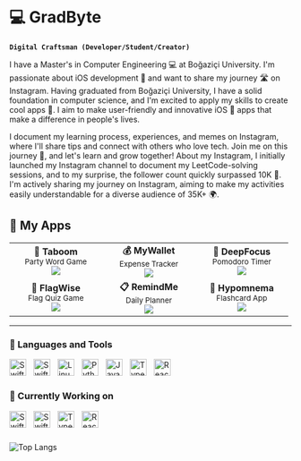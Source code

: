 # 💻 GradByte

**`Digital Craftsman (Developer/Student/Creator)`**

I have a Master's in Computer Engineering 💻 at Boğaziçi University. I'm passionate about iOS development 🍎 and want to share my journey 🛣️ on Instagram. Having graduated from Boğaziçi University, I have a solid foundation in computer science, and I'm excited to apply my skills to create cool apps 📱. I aim to make user-friendly and innovative iOS 🍏 apps that make a difference in people's lives.

I document my learning process, experiences, and memes on Instagram, where I'll share tips and connect with others who love tech. Join me on this journey 🤝, and let's learn and grow together! About my Instagram, I initially launched my Instagram channel to document my LeetCode-solving sessions, and to my surprise, the follower count quickly surpassed 10K 🥳. I'm actively sharing my journey on Instagram, aiming to make my activities easily understandable for a diverse audience of 35K+ 🌍.

## 📱 My Apps

<div align="center">
<table>
<tr>
<td align="center" width="150">
<div>
<b>🎉 Taboom</b><br>
<sub>Party Word Game</sub><br>
<a href="https://apps.apple.com/tr/app/taboom-party-word-game/id6478031111">
<img src="https://img.shields.io/badge/App_Store-Download-0D96F6?style=flat-square&logo=app-store&logoColor=white"/>
</a>
</div>
</td>
<td align="center" width="150">
<div>
<b>💰 MyWallet</b><br>
<sub>Expense Tracker</sub><br>
<a href="https://apps.apple.com/tr/app/mywallet-expense-tracker/id6479616859">
<img src="https://img.shields.io/badge/App_Store-Download-0D96F6?style=flat-square&logo=app-store&logoColor=white"/>
</a>
</div>
</td>
<td align="center" width="150">
<div>
<b>🎯 DeepFocus</b><br>
<sub>Pomodoro Timer</sub><br>
<a href="https://apps.apple.com/us/app/deepfocus-pomodoro-timer/id6503199985">
<img src="https://img.shields.io/badge/App_Store-Download-0D96F6?style=flat-square&logo=app-store&logoColor=white"/>
</a>
</div>
</td>
</tr>
<tr>
<td align="center" width="150">
<div>
<b>🚩 FlagWise</b><br>
<sub>Flag Quiz Game</sub><br>
<a href="https://apps.apple.com/tr/app/flagwise-flag-quiz/id6708237233">
<img src="https://img.shields.io/badge/App_Store-Download-0D96F6?style=flat-square&logo=app-store&logoColor=white"/>
</a>
</div>
</td>
<td align="center" width="150">
<div>
<b>📋 RemindMe</b><br>
<sub>Daily Planner</sub><br>
<a href="https://apps.apple.com/tr/app/remindme-daily-planner/id6740724717">
<img src="https://img.shields.io/badge/App_Store-Download-0D96F6?style=flat-square&logo=app-store&logoColor=white"/>
</a>
</div>
</td>
<td align="center" width="150">
<div>
<b>🧠 Hypomnema</b><br>
<sub>Flashcard App</sub><br>
<a href="https://apps.apple.com/tr/app/hypomnema-flashcard/id6742754303">
<img src="https://img.shields.io/badge/App_Store-Download-0D96F6?style=flat-square&logo=app-store&logoColor=white"/>
</a>
</div>
</td>
</tr>
</table>

</div>

---

### 🧰 Languages and Tools

<img align="left" alt="Swift" width="30px" style="padding-right:10px;" src="https://cdn.jsdelivr.net/gh/devicons/devicon/icons/swift/swift-original.svg"/>
<img align="left" alt="SwiftUI" width="30px" style="padding-right:10px;" src="https://developer.apple.com/assets/elements/icons/swiftui/swiftui-96x96_2x.png"/>
<img align="left" alt="Linux" width="30px" style="padding-right:10px;" src="https://cdn.jsdelivr.net/gh/devicons/devicon/icons/linux/linux-original.svg" />
<img align="left" alt="Python" width="30px" style="padding-right:10px;" src="https://cdn.jsdelivr.net/gh/devicons/devicon/icons/python/python-plain.svg" />
<img align="left" alt="JavaScript" width="30px" style="padding-right:10px;" src="https://cdn.jsdelivr.net/gh/devicons/devicon/icons/javascript/javascript-plain.svg" />
<img align="left" alt="TypeScript" width="30px" style="padding-right:10px;" src="https://cdn.jsdelivr.net/gh/devicons/devicon/icons/typescript/typescript-plain.svg" />
<img align="left" alt="React Native" width="30px" style="padding-right:10px;" src="https://cdn.jsdelivr.net/gh/devicons/devicon/icons/reactnative/reactnative-original.svg" />
<br />

#

### 🌱 Currently Working on

<img align="left" alt="Swift" width="30px" style="padding-right:10px;" src="https://cdn.jsdelivr.net/gh/devicons/devicon/icons/swift/swift-original.svg"/>
<img align="left" alt="SwiftUI" width="30px" style="padding-right:10px;" src="https://developer.apple.com/assets/elements/icons/swiftui/swiftui-96x96_2x.png"/>
<img align="left" alt="TypeScript" width="30px" style="padding-right:10px;" src="https://cdn.jsdelivr.net/gh/devicons/devicon/icons/typescript/typescript-plain.svg" />
<img align="left" alt="React Native" width="30px" style="padding-right:10px;" src="https://cdn.jsdelivr.net/gh/devicons/devicon/icons/reactnative/reactnative-original.svg" />
      
<br />

#

![Top Langs](https://github-readme-stats.vercel.app/api/top-langs/?username=GradByte&langs_count=4&theme=highcontrast)

